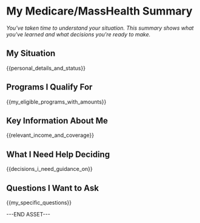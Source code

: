 # My Medicare/MassHealth Summary
*You've taken time to understand your situation.*
*This summary shows what you've learned and what decisions you're ready to make.*

## My Situation
{{personal_details_and_status}}

## Programs I Qualify For
{{my_eligible_programs_with_amounts}}

## Key Information About Me
{{relevant_income_and_coverage}}

## What I Need Help Deciding
{{decisions_i_need_guidance_on}}

## Questions I Want to Ask
{{my_specific_questions}}

---END ASSET---
